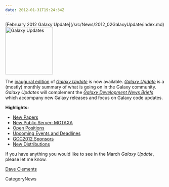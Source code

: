 ```yaml
---
date: 2012-01-31T19:24:34Z
---
```

<div class='newsItemHeader'>[February 2012 Galaxy Update](/src/News/2012_02GalaxyUpdate/index.md)</div>

<div class='right'><a href='/GalaxyUpdates/2012_02'><img src='/Images/Logos/GalaxyUpdate200.png' alt='Galaxy Updates' width=150 /></a></div>

The [inaugural edition](/src/GalaxyUpdates/2012_02/index.md) of *[Galaxy Update](/GalaxyUpdates)* is now available.  *[Galaxy Update](/GalaxyUpdates)* is a (mostly) monthly summary of what is going on in the Galaxy community.  *Galaxy Updates* will complement the *[Galaxy Development News Briefs](/src/DevNewsBriefs/index.md)* which accompany new Galaxy releases and focus on Galaxy code updates.

**Highlights:**

* [New Papers](/src/GalaxyUpdates/2012_02/index.md#new-papers)
* [New Public Server: MGTAXA](/src/GalaxyUpdates/2012_02/index.md#new-public-server-mgtaxa)
* [Open Positions](/src/GalaxyUpdates/2012_02/index.md#whos-hiring)
* [Upcoming Events and Deadlines](/src/GalaxyUpdates/2012_02/index.md#upcoming-events-and-deadlines)
* [GCC2012 Sponsors](/src/GalaxyUpdates/2012_02/index.md#gcc2012-sponsors)
* [New Distributions](/src/GalaxyUpdates/2012_02/index.md#new-distributions)

If you have anything you would like to see in the March *Galaxy Update*, please let me know.

[Dave Clements](/src/DaveClements/index.md)


CategoryNews
